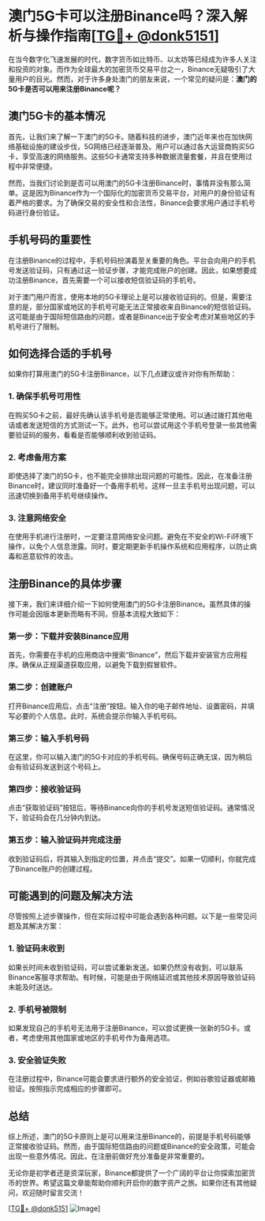 # 澳门5G卡可以注册Binance吗？深入解析与操作指南[[TG💪+ @donk5151](https://t.me/s/donk5151)]

在当今数字化飞速发展的时代，数字货币如比特币、以太坊等已经成为许多人关注和投资的对象。而作为全球最大的加密货币交易平台之一，Binance无疑吸引了大量用户的目光。然而，对于许多身处澳门的朋友来说，一个常见的疑问是：**澳门的5G卡是否可以用来注册Binance呢？**

## 澳门5G卡的基本情况

首先，让我们来了解一下澳门的5G卡。随着科技的进步，澳门近年来也在加快网络基础设施的建设步伐，5G网络已经逐渐普及。用户可以通过各大运营商购买5G卡，享受高速的网络服务。这些5G卡通常支持多种数据流量套餐，并且在使用过程中非常便捷。

然而，当我们讨论到是否可以用澳门的5G卡注册Binance时，事情并没有那么简单。这是因为Binance作为一个国际化的加密货币交易平台，对用户的身份验证有着严格的要求。为了确保交易的安全性和合法性，Binance会要求用户通过手机号码进行身份验证。

## 手机号码的重要性

在注册Binance的过程中，手机号码扮演着至关重要的角色。平台会向用户的手机号发送验证码，只有通过这一验证步骤，才能完成账户的创建。因此，如果想要成功注册Binance，首先需要一个可以接收短信验证码的手机号。

对于澳门用户而言，使用本地的5G卡理论上是可以接收验证码的。但是，需要注意的是，部分国家或地区的手机号可能无法正常接收来自Binance的短信验证码。这可能是由于国际短信路由的问题，或者是Binance出于安全考虑对某些地区的手机号进行了限制。

## 如何选择合适的手机号

如果你打算用澳门的5G卡注册Binance，以下几点建议或许对你有所帮助：

### 1. 确保手机号可用性
在购买5G卡之前，最好先确认该手机号是否能够正常使用。可以通过拨打其他电话或者发送短信的方式测试一下。此外，也可以尝试用这个手机号登录一些其他需要验证码的服务，看看是否能够顺利收到验证码。

### 2. 考虑备用方案
即使选择了澳门的5G卡，也不能完全排除出现问题的可能性。因此，在准备注册Binance时，建议同时准备好一个备用手机号。这样一旦主手机号出现问题，可以迅速切换到备用手机号继续操作。

### 3. 注意网络安全
在使用手机进行注册时，一定要注意网络安全问题。避免在不安全的Wi-Fi环境下操作，以免个人信息泄露。同时，要定期更新手机操作系统和应用程序，以防止病毒和恶意软件的攻击。

## 注册Binance的具体步骤

接下来，我们来详细介绍一下如何使用澳门的5G卡注册Binance。虽然具体的操作可能会因版本更新而略有不同，但基本流程大致如下：

### 第一步：下载并安装Binance应用
首先，你需要在手机的应用商店中搜索“Binance”，然后下载并安装官方应用程序。确保从正规渠道获取应用，以避免下载到假冒软件。

### 第二步：创建账户
打开Binance应用后，点击“注册”按钮。输入你的电子邮件地址、设置密码，并填写必要的个人信息。此时，系统会提示你输入手机号码。

### 第三步：输入手机号码
在这里，你可以输入澳门的5G卡对应的手机号码。确保号码正确无误，因为稍后会有验证码发送到这个号码上。

### 第四步：接收验证码
点击“获取验证码”按钮后，等待Binance向你的手机号发送短信验证码。通常情况下，验证码会在几分钟内到达。

### 第五步：输入验证码并完成注册
收到验证码后，将其输入到指定的位置，并点击“提交”。如果一切顺利，你就完成了Binance账户的创建过程。

## 可能遇到的问题及解决方法

尽管按照上述步骤操作，但在实际过程中可能会遇到各种问题。以下是一些常见问题及其解决方案：

### 1. 验证码未收到
如果长时间未收到验证码，可以尝试重新发送。如果仍然没有收到，可以联系Binance客服寻求帮助。有时候，可能是由于网络延迟或其他技术原因导致验证码未能及时送达。

### 2. 手机号被限制
如果发现自己的手机号无法用于注册Binance，可以尝试更换一张新的5G卡。或者，考虑使用其他国家或地区的手机号作为备用选项。

### 3. 安全验证失败
在注册过程中，Binance可能会要求进行额外的安全验证，例如谷歌验证器或邮箱验证。按照指示完成相应的步骤即可。

## 总结

综上所述，澳门的5G卡原则上是可以用来注册Binance的，前提是手机号码能够正常接收验证码。然而，由于国际短信路由的问题或Binance的安全政策，可能会出现一些意外情况。因此，在注册前做好充分准备是非常重要的。

无论你是初学者还是资深玩家，Binance都提供了一个广阔的平台让你探索加密货币的世界。希望这篇文章能帮助你顺利开启你的数字资产之旅。如果你还有其他疑问，欢迎随时留言交流！

[[TG💪+ @donk5151](https://t.me/s/donk5151) ![Image](https://i.postimg.cc/rwNCRYN7/Snipaste-2025-04-30-17-27-05.png)]